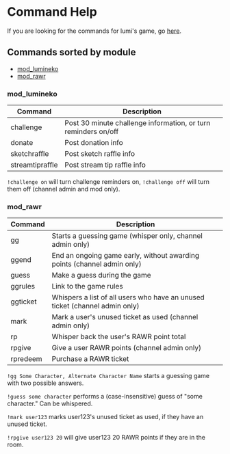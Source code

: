 Command Help
============

If you are looking for the commands for lumi's game, go [here](#mod_rawr).

## Commands sorted by module

- [mod_lumineko](#mod_lumineko)
- [mod_rawr](#mod_rawr)


### mod_lumineko

| Command         | Description
| --------------- | --------------------------------------------------------------
| challenge       | Post 30 minute challenge information, or turn reminders on/off
| donate          | Post donation info
| sketchraffle    | Post sketch raffle info
| streamtipraffle | Post stream tip raffle info

`!challenge on` will turn challenge reminders on, `!challenge off` will turn them off (channel
admin and mod only).


### mod_rawr

| Command  | Description
| -------- | ---------------------------------------------------------------------------
| gg       | Starts a guessing game (whisper only, channel admin only)
| ggend    | End an ongoing game early, without awarding points (channel admin only)
| guess    | Make a guess during the game
| ggrules  | Link to the game rules
| ggticket | Whispers a list of all users who have an unused ticket (channel admin only)
| mark     | Mark a user's unused ticket as used (channel admin only)
| rp       | Whisper back the user's RAWR point total
| rpgive   | Give a user RAWR points (channel admin only)
| rpredeem | Purchase a RAWR ticket

`!gg Some Character, Alternate Character Name` starts a guessing game with two possible answers.

`!guess some character` performs a (case-insensitive) guess of "some character." Can be whispered.

`!mark user123` marks user123's unused ticket as used, if they have an unused ticket.

`!rpgive user123 20` will give user123 20 RAWR points if they are in the room.
